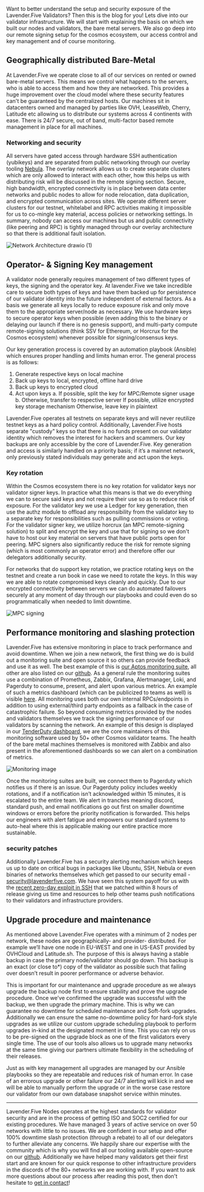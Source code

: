 Want to better understand the setup and security exposure of the Lavender.Five Validators? Then this is the blog for you! Lets dive into our validator infrastructure. We will start with explaining the basis on which we built our nodes and validators, the bare metal servers. We also go deep into our remote signing setup for the cosmos ecosystem, our access control and key management and of course monitoring.

## Geographically distributed Bare-Metal

At Lavender.Five we operate close to all of our services on rented or owned bare-metal servers. This means we control what happens to the servers, who is able to access them and how they are networked. This provides a huge improvement over the cloud model where these security features can't be guaranteed by the centralized hosts. Our machines sit in datacenters owned and managed by parties like OVH, LeaseWeb, Cherry, Latitude etc allowing us to distribute our systems across 4 continents with ease. There is 24/7 secure, out of band, multi-factor based remote management in place for all machines.

### Networking and security
All servers have gated access through hardware SSH authentication (yubikeys) and are separated from public networking through our overlay tooling [Nebula](https://github.com/slackhq/nebula). The overlay network allows us to create separate clusters which are only allowed to interact with each other, how this helps us with distributing risk will be discussed in the remote signing section. Secure, high bandwidth, encrypted connectivity is in place between data center networks and public nodes to allow for node relocation, data duplication, and encrypted communication across sites. We operate different server clusters for our testnet, whitelabel and RPC activities making it impossible for us to co-mingle key material, access policies or networking settings. In summary, nobody can access our machines but us and public connectivity (like peering and RPC) is tightly managed through our overlay architecture so that there is additional fault isolation.

![Network Architecture drawio (1)](https://github.com/LavenderFive/blogs/blob/master/images/blog/network_topology.png?raw=true)

## Operator- & Signing Key management
A validator node generally requires management of two different types of keys, the signing and the operator key. At lavender.Five we take incredible care to secure both types of keys and have them backed up for persistence of our validator identity into the future independent of external factors. As a basis we generate all keys locally to reduce exposure risk and only move them to the appropriate server/node as necessary. We use hardware keys to secure operator keys when possible (even adding this to the binary or delaying our launch if there is no genesis support), and multi-party compute remote-signing solutions (think SSV for Ethereum, or Horcrux for the Cosmos ecosystem) whenever possible for signing/consensus keys. 

Our key generation process is covered by an automation playbook (Ansible) which ensures proper handling and limits human error. The general process is as follows:
1. Generate respective keys on local machine
2. Back up keys to local, encrypted, offline hard drive
3. Back up keys to encrypted cloud 
4. Act upon keys
    a. If possible, split the key for MPC/Remote signer usage
    b. Otherwise, transfer to respective server
        If possible, utilize encrypted key storage mechanism
        Otherwise, leave key in plaintext

Lavender.Five operates all testnets on separate keys and will never reutilize testnet keys as a hard policy control. Additionally, Lavender.Five hosts separate "custody" keys so that there is no funds present on our validator identity which removes the interest for hackers and scammers. Our key backups are only accessible by the core of Lavender.Five. Key generation and access is similarly handled on a priority basis; if it’s a mainnet network, only previously stated individuals may generate and act upon the keys.

### Key rotation

Within the Cosmos ecosystem there is no key rotation for validator keys nor validator signer keys. In practice what this means is that we do everything we can to secure said keys and not require their use so as to reduce risk of exposure. For the validator key we use a Ledger for key generation, then use the authz module to offload any responsibility from the validator key to a separate key for responsibilities such as pulling commissions or voting. For the validator signer key, we utilize horcrux (an MPC remote-signing solution) to split and encrypt the key and use that for signing so we don't have to host our key material on servers that have public ports open for peering. MPC signers also significantly reduce the risk for remote signing (which is most commonly an operator error) and therefore offer our delegators additionally security.

For networks that do support key rotation, we practice rotating keys on the testnet and create a run book in case we need to rotate the keys. In this way we are able to rotate compromised keys cleanly and quickly. Due to our encrypted connectivity between servers we can do automated failovers securely at any moment of day through our playbooks and could even do so programmatically when needed to limit downtime.

![MPC signing](https://github.com/LavenderFive/blogs/blob/master/images/blog/MPC_remote_signing.png?raw=true)

## Performance monitoring and slashing protection

Lavender.Five has extensive monitoring in place to track performance and avoid downtime. When we join a new network, the first thing we do is build out a monitoring suite and open source it so others can provide feedback and use it as well. The best example of this is [our Aptos monitoring suite](https://github.com/LavenderFive/aptos-monitorin), all other are also listed on our [github](https://github.com/LavenderFiv). As a general rule the monitoring suites use a combination of Prometheus, Zabbix, Grafana, Alertmanager, Loki, and Pagerduty to consume, present, and alert upon various metrics. An example of such a metrics dashboard (which can be publicized to teams as well) is visible [here](http://grafana.lavenderfive.com/public-dashboards/bb5fd690bde64709bd552496d060d032 ). All monitoring uses both our own internal RPCs/endpoints in addition to using external/third party endpoints as a fallback in the case of catastrophic failure. So beyond consuming metrics provided by the nodes and validators themselves we track the signing performance of our validators by scanning the network. An example of this design is displayed in our [TenderDuty dashboard](https://tenderduty.lavenderfive.com/), we are the core maintainers of this monitoring software used by 50+ other Cosmos validator teams. The health of the bare metal machines themselves is monitored with Zabbix and also present in the aforementioned dashboards so we can alert on a combination of metrics.

![Monitoring image](https://github.com/LavenderFive/blogs/blob/master/images/blog/monitoring.png?raw=true)

Once the monitoring suites are built, we connect them to Pagerduty which notifies us if there is an issue. Our Pagerduty policy includes weekly rotations, and if a notification isn’t acknowledged within 15 minutes, it is escalated to the entire team. We alert in tranches meaning discord, standard push, and email notifications go out first on smaller downtime windows or errors before the priority notification is forwarded. This helps our engineers with alert fatigue and empowers our standard systems to auto-heal where this is applicable making our entire practice more sustainable.

### security patches
Additionally Lavender.Five has a security alerting mechanism which keeps us up to date on critical bugs in packages like Ubuntu, SSH, Nebula or even binaries of networks themselves which get passed to our security email - security@lavenderfive.com. We have seen this system payoff for us with the [recent zero-day exploit in SSH](https://terrapin-attack.com/) that we patched within 8 hours of release giving us time and resources to help other teams push notifications to their validators and infrastructure providers. 

## Upgrade procedure and maintenance
As mentioned above Lavender.Five operates with a minimum of 2 nodes per network, these nodes are geographically- and provider- distributed. For example we’ll have one node in EU-WEST and one in US-EAST provided by OVHCloud and Latitude.sh. The purpose of this is always having a stable backup in case the primary node/validator should go down. This backup is an exact (or close to*) copy of the validator as possible such that failing over doesn’t result in poorer performance or adverse behavior.

This is important for our maintenance and upgrade procedure as we always upgrade the backup node first to ensure stability and prove the upgrade procedure. Once we’ve confirmed the upgrade was successful with the backup, we then upgrade the primary machine. This is why we can guarantee no downtime for scheduled maintenance and Soft-fork upgrades. Additionally we can ensure the same no-downtime policy for hard-fork style upgrades as we utilize our custom upgrade scheduling playbook to perform upgrades in-kind at the designated moment in time. This you can rely on us to be pre-signed on the upgrade block as one of the first validators every single time. The use of our tools also allows us to upgrade many networks at the same time giving our partners ultimate flexibility in the scheduling of their releases.

Just as with key management all upgrades are managed by our Ansible playbooks so they are repeatable and reduces risk of human error. In case of an errorous upgrade or other failure our 24/7 alerting will kick in and we will be able to manually perform the upgrade or in the worse case restore our validator from our own database snapshot service within minutes.

-----

Lavender.Five Nodes operates at the highest standards for validator security and are in the process of getting ISO and SOC2 certified for our existing procedures. We have managed 3 years of active service on over 50 networks with little to no issues. We are confident in our setup and offer 100% downtime slash protection (through a rebate) to all of our delegators to further alleviate any concerns. We happily share our expertise with the community which is why you will find all our tooling available open-source on our [github](https://github.com/lavenderfive). Additionally we have helped many validators get their first start and are known for our quick response to other infrastructure providers in the discords of the 80+ networks we are working with. If you want to ask more questions about our process after reading this post, then don't hesitate to [get in contact](https://lavenderfive.com/#contact)!
